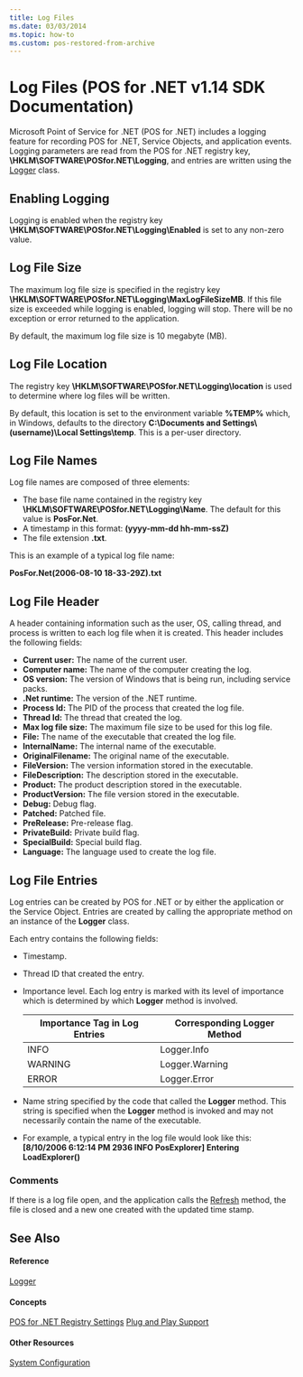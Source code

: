 ```yaml
---
title: Log Files
ms.date: 03/03/2014
ms.topic: how-to
ms.custom: pos-restored-from-archive
---
```


# Log Files (POS for .NET v1.14 SDK Documentation)

Microsoft Point of Service for .NET (POS for .NET) includes a logging feature for recording POS for .NET, Service Objects, and application events. Logging parameters are read from the POS for .NET registry key, **\\HKLM\\SOFTWARE\\POSfor.NET\\Logging**, and entries are written using the [Logger](ms884546\(v=winembedded.11\).md) class.

## Enabling Logging

Logging is enabled when the registry key **\\HKLM\\SOFTWARE\\POSfor.NET\\Logging\\Enabled** is set to any non-zero value.

## Log File Size

The maximum log file size is specified in the registry key **\\HKLM\\SOFTWARE\\POSfor.NET\\Logging\\MaxLogFileSizeMB**. If this file size is exceeded while logging is enabled, logging will stop. There will be no exception or error returned to the application.

By default, the maximum log file size is 10 megabyte (MB).

## Log File Location

The registry key **\\HKLM\\SOFTWARE\\POSfor.NET\\Logging\\location** is used to determine where log files will be written.

By default, this location is set to the environment variable **%TEMP%** which, in Windows, defaults to the directory **C:\\Documents and Settings\\(username)\\Local Settings\\temp**. This is a per-user directory.

## Log File Names

Log file names are composed of three elements:

- The base file name contained in the registry key **\\HKLM\\SOFTWARE\\POSfor.NET\\Logging\\Name**. The default for this value is **PosFor.Net**.
- A timestamp in this format: **(yyyy-mm-dd hh-mm-ssZ)**
- The file extension **.txt**.

This is an example of a typical log file name:

**PosFor.Net(2006-08-10 18-33-29Z).txt**

## Log File Header

A header containing information such as the user, OS, calling thread, and process is written to each log file when it is created. This header includes the following fields:

- **Current user:** The name of the current user.
- **Computer name:** The name of the computer creating the log.
- **OS version:** The version of Windows that is being run, including service packs.
- **.Net runtime:** The version of the .NET runtime.
- **Process Id:** The PID of the process that created the log file.
- **Thread Id:** The thread that created the log.
- **Max log file size:** The maximum file size to be used for this log file.
- **File:** The name of the executable that created the log file.
- **InternalName:** The internal name of the executable.
- **OriginalFilename:** The original name of the executable.
- **FileVersion:** The version information stored in the executable.
- **FileDescription:** The description stored in the executable.
- **Product:** The product description stored in the executable.
- **ProductVersion:** The file version stored in the executable.
- **Debug:** Debug flag.
- **Patched:** Patched file.
- **PreRelease:** Pre-release flag.
- **PrivateBuild:** Private build flag.
- **SpecialBuild:** Special build flag.
- **Language:** The language used to create the log file.

## Log File Entries

Log entries can be created by POS for .NET or by either the application or the Service Object. Entries are created by calling the appropriate method on an instance of the **Logger** class.

Each entry contains the following fields:

- Timestamp.

- Thread ID that created the entry.

- Importance level. Each log entry is marked with its level of importance which is determined by which **Logger** method is involved.

    | Importance Tag in Log Entries | Corresponding Logger Method |
    |-------------------------------|-----------------------------|
    | INFO                          | Logger.Info                 |
    | WARNING                       | Logger.Warning              |
    | ERROR                         | Logger.Error                |

- Name string specified by the code that called the **Logger** method. This string is specified when the **Logger** method is invoked and may not necessarily contain the name of the executable.

- For example, a typical entry in the log file would look like this:
    **\[8/10/2006 6:12:14 PM 2936 INFO PosExplorer\] Entering LoadExplorer()**

### Comments

If there is a log file open, and the application calls the [Refresh](ms843055\(v=winembedded.11\).md) method, the file is closed and a new one created with the updated time stamp.

## See Also

#### Reference

[Logger](ms884546\(v=winembedded.11\).md)

#### Concepts

[POS for .NET Registry Settings](pos-for-net-registry-settings.md)
[Plug and Play Support](plug-and-play-support.md)

#### Other Resources

[System Configuration](system-configuration.md)
